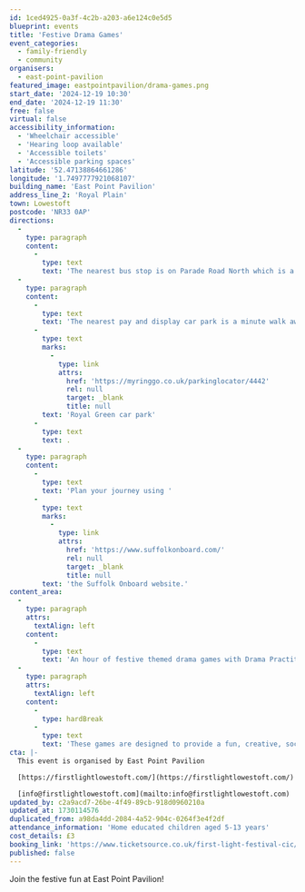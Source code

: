 ```yaml
---
id: 1ced4925-0a3f-4c2b-a203-a6e124c0e5d5
blueprint: events
title: 'Festive Drama Games'
event_categories:
  - family-friendly
  - community
organisers:
  - east-point-pavilion
featured_image: eastpointpavilion/drama-games.png
start_date: '2024-12-19 10:30'
end_date: '2024-12-19 11:30'
free: false
virtual: false
accessibility_information:
  - 'Wheelchair accessible'
  - 'Hearing loop available'
  - 'Accessible toilets'
  - 'Accessible parking spaces'
latitude: '52.47138864661286'
longitude: '1.7497777921068107'
building_name: 'East Point Pavilion'
address_line_2: 'Royal Plain'
town: Lowestoft
postcode: 'NR33 0AP'
directions:
  -
    type: paragraph
    content:
      -
        type: text
        text: 'The nearest bus stop is on Parade Road North which is a three minute walk from East Point Pavilion. There is a selection of buses which connect us to the town centre for example, No X2, X22 and 109.'
  -
    type: paragraph
    content:
      -
        type: text
        text: 'The nearest pay and display car park is a minute walk away at '
      -
        type: text
        marks:
          -
            type: link
            attrs:
              href: 'https://myringgo.co.uk/parkinglocator/4442'
              rel: null
              target: _blank
              title: null
        text: 'Royal Green car park'
      -
        type: text
        text: .
  -
    type: paragraph
    content:
      -
        type: text
        text: 'Plan your journey using '
      -
        type: text
        marks:
          -
            type: link
            attrs:
              href: 'https://www.suffolkonboard.com/'
              rel: null
              target: _blank
              title: null
        text: 'the Suffolk Onboard website.'
content_area:
  -
    type: paragraph
    attrs:
      textAlign: left
    content:
      -
        type: text
        text: 'An hour of festive themed drama games with Drama Practitioner Honey-Rose.'
  -
    type: paragraph
    attrs:
      textAlign: left
    content:
      -
        type: hardBreak
      -
        type: text
        text: 'These games are designed to provide a fun, creative, social experience, building confidence through teamwork, movement, voice & imagination!'
cta: |-
  This event is organised by East Point Pavilion

  [https://firstlightlowestoft.com/](https://firstlightlowestoft.com/)

  [info@firstlightlowestoft.com](mailto:info@firstlightlowestoft.com)
updated_by: c2a9acd7-26be-4f49-89cb-918d0960210a
updated_at: 1730114576
duplicated_from: a98da4dd-2084-4a52-904c-0264f3e4f2df
attendance_information: 'Home educated children aged 5-13 years'
cost_details: £3
booking_link: 'https://www.ticketsource.co.uk/first-light-festival-cic/festive-drama-games/e-gxaygm'
published: false
---
```

Join the festive fun at East Point Pavilion!